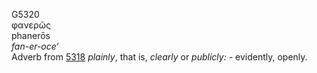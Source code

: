 G5320  
φανερῶς  
phanerōs  
*fan-er-oce‘*  
Adverb from [5318](g5318) *plainly*, that is, *clearly* or *publicly:* -
evidently, openly.  
